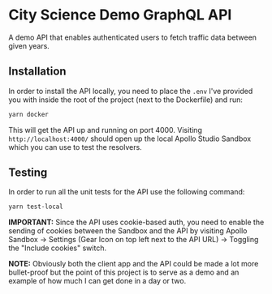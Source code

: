 # City Science Demo GraphQL API

A demo API that enables authenticated users to fetch traffic data between given years.

## Installation

In order to install the API locally, you need to place the `.env` I've provided you with inside the root of the project (next to the Dockerfile) and run:

```bash
yarn docker
```

This will get the API up and running on port 4000. Visiting `http://localhost:4000/` should open up the local Apollo Studio Sandbox which you can use to test the resolvers.

## Testing

In order to run all the unit tests for the API use the following command:

```bash
yarn test-local
```

**IMPORTANT:** Since the API uses cookie-based auth, you need to enable the sending of cookies between the Sandbox and the API by visiting Apollo Sandbox -> Settings (Gear Icon on top left next to the API URL) -> Toggling the "Include cookies" switch.

**NOTE:** Obviously both the client app and the API could be made a lot more bullet-proof but the point of this project is to serve as a demo and an example of how much I can get done in a day or two.
